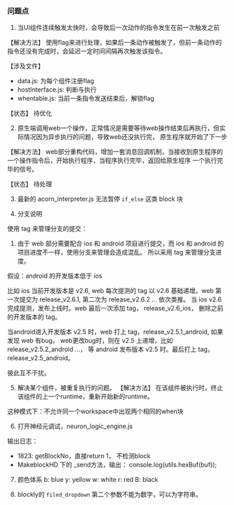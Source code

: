 ### 问题点
1. 当UI组件连续触发太快时，会导致后一次动作的指令发生在前一次触发之前

【解决方法】
使用flag来进行处理，如果后一条动作被触发了，但前一条动作的指令还没有完成时，会延迟一定时间间隔再次触发该指令。

【涉及文件】
- data.js: 为每个组件注册flag
- hostInterface.js: 判断与执行
- whentable.js: 当前一条指令发送结束后，解锁flag

【状态】
待优化

2. 原生端调用web一个操作，正常情况是需要等待web操作结束后再执行，但实际情况因为异步执行的问题，导致web还没执行完，
原生程序就开始了下一步

【解决方法】
web部分重构代码，增加一套消息回调机制，当接收到原生程序的一个操作指令后，开始执行程序，当程序执行完毕，返回给原生程序
一个执行完毕的信号。

【状态】
待处理

3. 最新的 acorn_interpreter.js 无法暂停 `if_else` 这类 block 块

4. 分支说明

使用 tag 来管理分支的提交：
1. 由于 web 部分需要配合 ios 和 android 项目进行提交，而 ios 和 android 的项目进度不一样，使用分支来管理会造成混乱。
所以采用 tag 来管理分支进度。

假设：android 的开发版本低于 ios

比如 ios 当前开发版本是 v2.6, web 每次提测的 tag 以 v2.6 基础递增。web 第一次提交为 release_v2.6.1, 第二次为 release_v2.6.2 ... 依次类推。
当 ios v2.6 完成提测，发布上线时。web 最后一次添加 tag， release_v2.6_ios， 删除之前的开发版本的 tag。

当android进入开发版本 v2.5 时，web 打上 tag，release_v2.5.1_android, 如果发现 web 有bug， web更改bug时，则在 v2.5 上递增，比如 release_v2.5.2_android ...，
等 android 发布版本 v2.5 时。最后打上 tag， release_v2.5_android。

彼此互不干扰。

5. 解决某个组件，被重复执行的问题。
【解决方法】
在该组件被执行时，终止该组件的上一个runtime，重新开始新的runtime。

这种模式下：不允许同一个workspace中出现两个相同的when块


6. 打开神经元调试，neuron_logic_engine.js

输出日志：
- 1823: getBlockNo，直接return 1， 不检测block
- MakeblockHD 下的 _send方法，输出：
    console.log(utils.hexBuf(buf));

7. 颜色体系
b: blue
y: yellow
w: white
r: red
B: black

8. blockly的 `filed_dropdown` 第二个参数不能为数字，可以为字符串。






